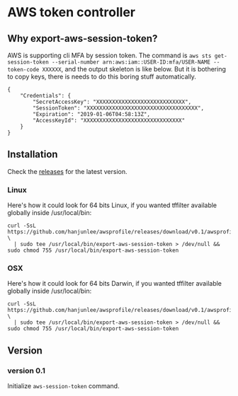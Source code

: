 # AWS token controller

## Why export-aws-session-token?

AWS  is supporting cli MFA by session token. The command is `aws sts get-session-token --serial-number arn:aws:iam::USER-ID:mfa/USER-NAME --token-code XXXXXX`, and the output skeleton is like below. But it is bothering to copy keys, there is needs to do this boring stuff automatically.

```
{
    "Credentials": {
        "SecretAccessKey": "XXXXXXXXXXXXXXXXXXXXXXXXXXXX",
        "SessionToken": "XXXXXXXXXXXXXXXXXXXXXXXXXXXXXXXXXXX",
        "Expiration": "2019-01-06T04:58:13Z",
        "AccessKeyId": "XXXXXXXXXXXXXXXXXXXXXXXXXXXXXXX"
    }
}
``` 

## Installation

Check the [releases](./releases) for the latest version.

### Linux

Here's how it could look for 64 bits Linux, if you wanted tffilter available globally inside /usr/local/bin:

```
curl -SsL https://github.com/hanjunlee/awsprofile/releases/download/v0.1/awsprofile.v0.1_linux_amd64 \
  | sudo tee /usr/local/bin/export-aws-session-token > /dev/null && sudo chmod 755 /usr/local/bin/export-aws-session-token
```

### OSX

Here's how it could look for 64 bits Darwin, if you wanted tffilter available globally inside /usr/local/bin:

```
curl -SsL https://github.com/hanjunlee/awsprofile/releases/download/v0.1/awsprofile.v0.1_darwin_amd64 \
  | sudo tee /usr/local/bin/export-aws-session-token > /dev/null && sudo chmod 755 /usr/local/bin/export-aws-session-token
```

## Version
 
### version 0.1

Initialize `aws-session-token` command.
